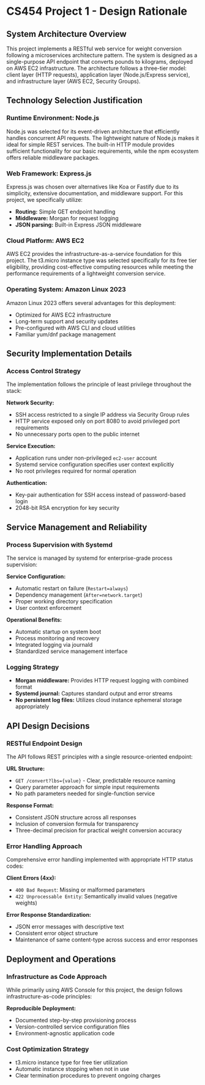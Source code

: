 # CS454 Project 1 - Design Rationale

## System Architecture Overview

This project implements a RESTful web service for weight conversion following a microservices architecture pattern. The system is designed as a single-purpose API endpoint that converts pounds to kilograms, deployed on AWS EC2 infrastructure. The architecture follows a three-tier model: client layer (HTTP requests), application layer (Node.js/Express service), and infrastructure layer (AWS EC2, Security Groups).

## Technology Selection Justification

### Runtime Environment: Node.js
Node.js was selected for its event-driven architecture that efficiently handles concurrent API requests. The lightweight nature of Node.js makes it ideal for simple REST services. The built-in HTTP module provides sufficient functionality for our basic requirements, while the npm ecosystem offers reliable middleware packages.

### Web Framework: Express.js
Express.js was chosen over alternatives like Koa or Fastify due to its simplicity, extensive documentation, and middleware support. For this project, we specifically utilize:
- **Routing:** Simple GET endpoint handling
- **Middleware:** Morgan for request logging
- **JSON parsing:** Built-in Express JSON middleware

### Cloud Platform: AWS EC2
AWS EC2 provides the infrastructure-as-a-service foundation for this project. The t3.micro instance type was selected specifically for its free tier eligibility, providing cost-effective computing resources while meeting the performance requirements of a lightweight conversion service.

### Operating System: Amazon Linux 2023
Amazon Linux 2023 offers several advantages for this deployment:
- Optimized for AWS EC2 infrastructure
- Long-term support and security updates
- Pre-configured with AWS CLI and cloud utilities
- Familiar yum/dnf package management

## Security Implementation Details

### Access Control Strategy
The implementation follows the principle of least privilege throughout the stack:

**Network Security:**
- SSH access restricted to a single IP address via Security Group rules
- HTTP service exposed only on port 8080 to avoid privileged port requirements
- No unnecessary ports open to the public internet

**Service Execution:**
- Application runs under non-privileged `ec2-user` account
- Systemd service configuration specifies user context explicitly
- No root privileges required for normal operation

**Authentication:**
- Key-pair authentication for SSH access instead of password-based login
- 2048-bit RSA encryption for key security

## Service Management and Reliability

### Process Supervision with Systemd
The service is managed by systemd for enterprise-grade process supervision:

**Service Configuration:**
- Automatic restart on failure (`Restart=always`)
- Dependency management (`After=network.target`)
- Proper working directory specification
- User context enforcement

**Operational Benefits:**
- Automatic startup on system boot
- Process monitoring and recovery
- Integrated logging via journald
- Standardized service management interface

### Logging Strategy
- **Morgan middleware:** Provides HTTP request logging with combined format
- **Systemd journal:** Captures standard output and error streams
- **No persistent log files:** Utilizes cloud instance ephemeral storage appropriately

## API Design Decisions

### RESTful Endpoint Design
The API follows REST principles with a single resource-oriented endpoint:

**URL Structure:**
- `GET /convert?lbs={value}` - Clear, predictable resource naming
- Query parameter approach for simple input requirements
- No path parameters needed for single-function service

**Response Format:**
- Consistent JSON structure across all responses
- Inclusion of conversion formula for transparency
- Three-decimal precision for practical weight conversion accuracy

### Error Handling Approach
Comprehensive error handling implemented with appropriate HTTP status codes:

**Client Errors (4xx):**
- `400 Bad Request`: Missing or malformed parameters
- `422 Unprocessable Entity`: Semantically invalid values (negative weights)

**Error Response Standardization:**
- JSON error messages with descriptive text
- Consistent error object structure
- Maintenance of same content-type across success and error responses

## Deployment and Operations

### Infrastructure as Code Approach
While primarily using AWS Console for this project, the design follows infrastructure-as-code principles:

**Reproducible Deployment:**
- Documented step-by-step provisioning process
- Version-controlled service configuration files
- Environment-agnostic application code

### Cost Optimization Strategy
- t3.micro instance type for free tier utilization
- Automatic instance stopping when not in use
- Clear termination procedures to prevent ongoing charges
